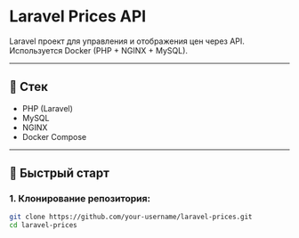 # Laravel Prices API

Laravel проект для управления и отображения цен через API. Используется Docker (PHP + NGINX + MySQL).

---

## 📂 Стек

- PHP (Laravel)
- MySQL
- NGINX
- Docker Compose

---

## 🚀 Быстрый старт

### 1. Клонирование репозитория:

```bash
git clone https://github.com/your-username/laravel-prices.git
cd laravel-prices
